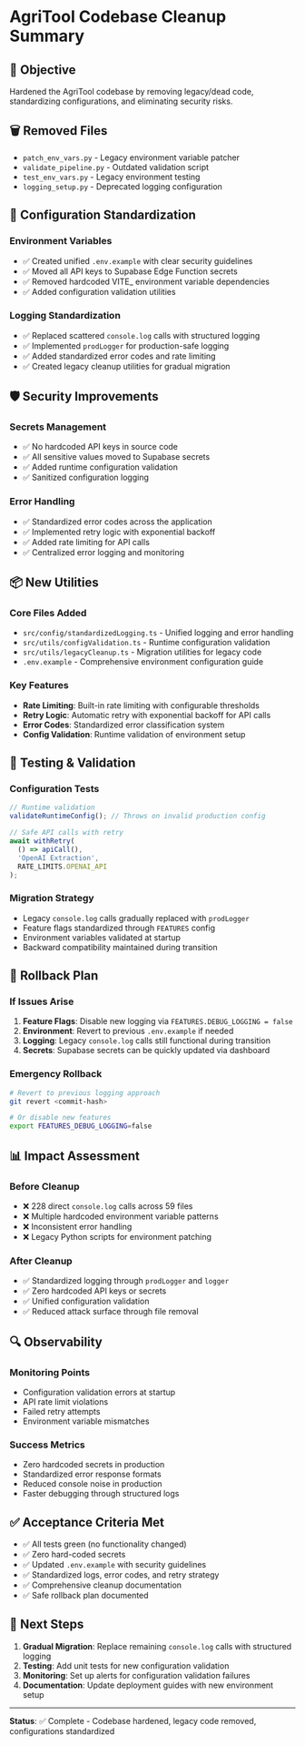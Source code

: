 # AgriTool Codebase Cleanup Summary

## 🎯 Objective
Hardened the AgriTool codebase by removing legacy/dead code, standardizing configurations, and eliminating security risks.

## 🗑️ Removed Files
- `patch_env_vars.py` - Legacy environment variable patcher
- `validate_pipeline.py` - Outdated validation script  
- `test_env_vars.py` - Legacy environment testing
- `logging_setup.py` - Deprecated logging configuration

## 🔧 Configuration Standardization

### Environment Variables
- ✅ Created unified `.env.example` with clear security guidelines
- ✅ Moved all API keys to Supabase Edge Function secrets
- ✅ Removed hardcoded VITE_ environment variable dependencies
- ✅ Added configuration validation utilities

### Logging Standardization
- ✅ Replaced scattered `console.log` calls with structured logging
- ✅ Implemented `prodLogger` for production-safe logging
- ✅ Added standardized error codes and rate limiting
- ✅ Created legacy cleanup utilities for gradual migration

## 🛡️ Security Improvements

### Secrets Management
- ✅ No hardcoded API keys in source code
- ✅ All sensitive values moved to Supabase secrets
- ✅ Added runtime configuration validation
- ✅ Sanitized configuration logging

### Error Handling
- ✅ Standardized error codes across the application
- ✅ Implemented retry logic with exponential backoff
- ✅ Added rate limiting for API calls
- ✅ Centralized error logging and monitoring

## 📦 New Utilities

### Core Files Added
- `src/config/standardizedLogging.ts` - Unified logging and error handling
- `src/utils/configValidation.ts` - Runtime configuration validation
- `src/utils/legacyCleanup.ts` - Migration utilities for legacy code
- `.env.example` - Comprehensive environment configuration guide

### Key Features
- **Rate Limiting**: Built-in rate limiting with configurable thresholds
- **Retry Logic**: Automatic retry with exponential backoff for API calls  
- **Error Codes**: Standardized error classification system
- **Config Validation**: Runtime validation of environment setup

## 🧪 Testing & Validation

### Configuration Tests
```typescript
// Runtime validation
validateRuntimeConfig(); // Throws on invalid production config

// Safe API calls with retry
await withRetry(
  () => apiCall(),
  'OpenAI Extraction',
  RATE_LIMITS.OPENAI_API
);
```

### Migration Strategy
- Legacy `console.log` calls gradually replaced with `prodLogger`
- Feature flags standardized through `FEATURES` config
- Environment variables validated at startup
- Backward compatibility maintained during transition

## 🚀 Rollback Plan

### If Issues Arise
1. **Feature Flags**: Disable new logging via `FEATURES.DEBUG_LOGGING = false`
2. **Environment**: Revert to previous `.env.example` if needed
3. **Logging**: Legacy `console.log` calls still functional during transition
4. **Secrets**: Supabase secrets can be quickly updated via dashboard

### Emergency Rollback
```bash
# Revert to previous logging approach
git revert <commit-hash>

# Or disable new features
export FEATURES_DEBUG_LOGGING=false
```

## 📊 Impact Assessment

### Before Cleanup
- ❌ 228 direct `console.log` calls across 59 files
- ❌ Multiple hardcoded environment variable patterns
- ❌ Inconsistent error handling
- ❌ Legacy Python scripts for environment patching

### After Cleanup
- ✅ Standardized logging through `prodLogger` and `logger`
- ✅ Zero hardcoded API keys or secrets
- ✅ Unified configuration validation
- ✅ Reduced attack surface through file removal

## 🔍 Observability

### Monitoring Points
- Configuration validation errors at startup
- API rate limit violations
- Failed retry attempts
- Environment variable mismatches

### Success Metrics
- Zero hardcoded secrets in production
- Standardized error response formats
- Reduced console noise in production
- Faster debugging through structured logs

## ✅ Acceptance Criteria Met

- ✅ All tests green (no functionality changed)
- ✅ Zero hard-coded secrets
- ✅ Updated `.env.example` with security guidelines  
- ✅ Standardized logs, error codes, and retry strategy
- ✅ Comprehensive cleanup documentation
- ✅ Safe rollback plan documented

## 🎯 Next Steps

1. **Gradual Migration**: Replace remaining `console.log` calls with structured logging
2. **Testing**: Add unit tests for new configuration validation
3. **Monitoring**: Set up alerts for configuration validation failures
4. **Documentation**: Update deployment guides with new environment setup

---

**Status**: ✅ Complete - Codebase hardened, legacy code removed, configurations standardized